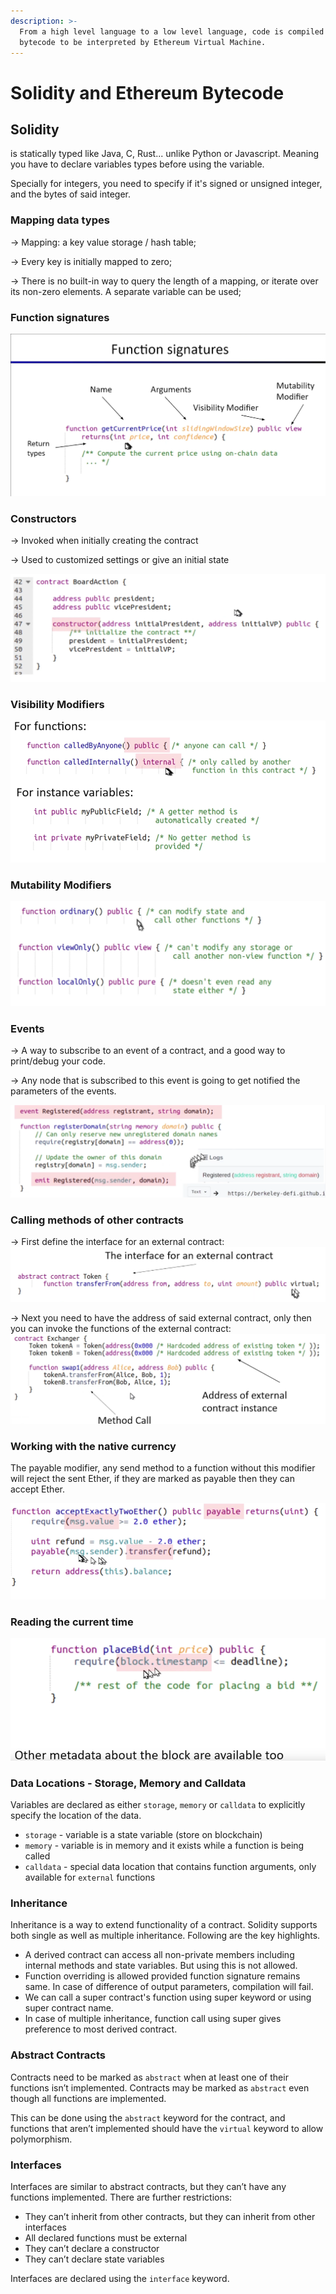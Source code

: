 ```yaml
---
description: >-
  From a high level language to a low level language, code is compiled to
  bytecode to be interpreted by Ethereum Virtual Machine.
---
```


# Solidity and Ethereum Bytecode

## Solidity

is statically typed like Java, C, Rust... unlike Python or Javascript. Meaning you have to declare variables types before using the variable.

Specially for integers, you need to specify if it's signed or unsigned integer, and the bytes of said integer.

### Mapping data types

\-> Mapping: a key value storage / hash table;

\-> Every key is initially mapped to zero;

\-> There is no built-in way to query the length of a mapping, or iterate over its non-zero elements. A separate variable can be used;

### Function signatures

![](<../.gitbook/assets/imagem (6) (1).png>)

### Constructors

\-> Invoked when initially creating the contract

\-> Used to customized settings or give an initial state

![](<../.gitbook/assets/imagem (2).png>)

### Visibility Modifiers

![](<../.gitbook/assets/imagem (5).png>)

### Mutability Modifiers

![](<../.gitbook/assets/imagem (8).png>)

### Events

\-> A way to subscribe to an event of a contract, and a good way to print/debug your code.

\-> Any node that is subscribed to this event is going to get notified the parameters of the events.

![](../.gitbook/assets/imagem.png)

### Calling methods of other contracts

\-> First define the interface for an external contract: ![](<../.gitbook/assets/imagem (7).png>)

\-> Next you need to have the address of said external contract, only then you can invoke the functions of the external contract: ![](<../.gitbook/assets/imagem (3) (1).png>)

### Working with the native currency

The payable modifier, any send method to a function without this modifier will reject the sent Ether, if they are marked as payable then they can accept Ether.

![](<../.gitbook/assets/imagem (3).png>)

### Reading the current time

![](<../.gitbook/assets/imagem (6).png>)

### Data Locations - Storage, Memory and Calldata

Variables are declared as either `storage`, `memory` or `calldata` to explicitly specify the location of the data.

* `storage` - variable is a state variable (store on blockchain)
* `memory` - variable is in memory and it exists while a function is being called
* `calldata` - special data location that contains function arguments, only available for `external` functions

### Inheritance

Inheritance is a way to extend functionality of a contract. Solidity supports both single as well as multiple inheritance. Following are the key highlights.

* A derived contract can access all non-private members including internal methods and state variables. But using this is not allowed.
* Function overriding is allowed provided function signature remains same. In case of difference of output parameters, compilation will fail.
* We can call a super contract's function using super keyword or using super contract name.
* In case of multiple inheritance, function call using super gives preference to most derived contract.

### Abstract Contracts <a href="#6c90" id="6c90"></a>

Contracts need to be marked as `abstract` when at least one of their functions isn’t implemented. Contracts may be marked as `abstract` even though all functions are implemented.

This can be done using the `abstract` keyword for the contract, and functions that aren’t implemented should have the `virtual` keyword to allow polymorphism.

### Interfaces <a href="#8039" id="8039"></a>

Interfaces are similar to abstract contracts, but they can’t have any functions implemented. There are further restrictions:

* They can’t inherit from other contracts, but they can inherit from other interfaces
* All declared functions must be external
* They can’t declare a constructor
* They can’t declare state variables

Interfaces are declared using the `interface` keyword.

